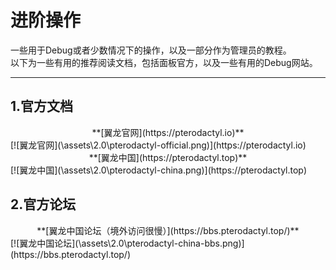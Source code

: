 # 进阶操作
一些用于Debug或者少数情况下的操作，以及一部分作为管理员的教程。  
以下为一些有用的推荐阅读文档，包括面板官方，以及一些有用的Debug网站。

---

## 1.官方文档
<center>**[翼龙官网](https://pterodactyl.io)**</center>
[![翼龙官网](\assets\2.0\pterodactyl-official.png)](https://pterodactyl.io)

<br>
<center>**[翼龙中国](https://pterodactyl.top)**</center>
[![翼龙中国](\assets\2.0\pterodactyl-china.png)](https://pterodactyl.top)

<br>

## 2.官方论坛
<center>**[翼龙中国论坛（境外访问很慢）](https://bbs.pterodactyl.top/)**</center>
[![翼龙中国论坛](\assets\2.0\pterodactyl-china-bbs.png)](https://bbs.pterodactyl.top/)



